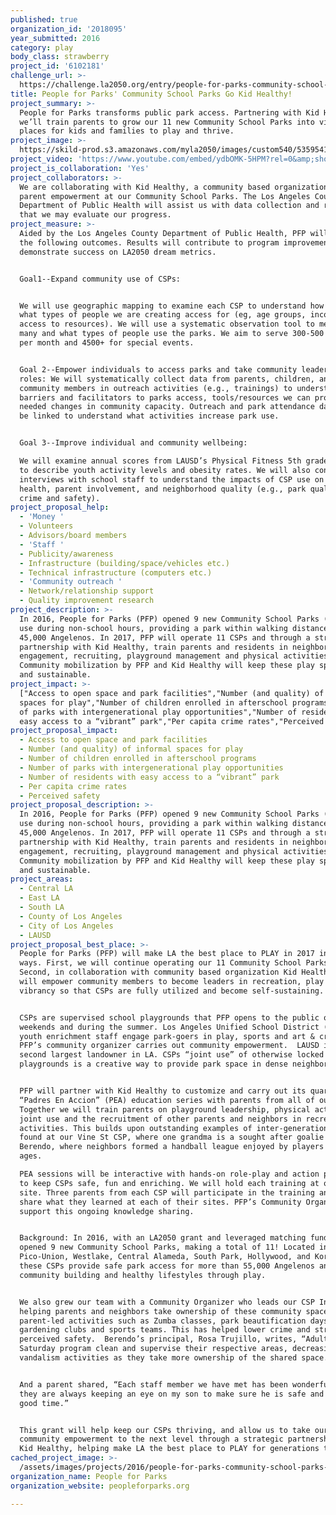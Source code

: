```yaml
---
published: true
organization_id: '2018095'
year_submitted: 2016
category: play
body_class: strawberry
project_id: '6102181'
challenge_url: >-
  https://challenge.la2050.org/entry/people-for-parks-community-school-parks-go-kid-healthy!
title: People for Parks' Community School Parks Go Kid Healthy!
project_summary: >-
  People for Parks transforms public park access. Partnering with Kid Healthy
  we’ll train parents to grow our 11 new Community School Parks into vibrant
  places for kids and families to play and thrive.
project_image: >-
  https://skild-prod.s3.amazonaws.com/myla2050/images/custom540/5359541815741-team91.jpg
project_video: 'https://www.youtube.com/embed/ydbOMK-5HPM?rel=0&amp;showinfo=0'
project_is_collaboration: 'Yes'
project_collaborators: >-
  We are collaborating with Kid Healthy, a community based organization, on
  parent empowerment at our Community School Parks. The Los Angeles County
  Department of Public Health will assist us with data collection and review so
  that we may evaluate our progress.
project_measure: >-
  Aided by the Los Angeles County Department of Public Health, PFP will evaluate
  the following outcomes. Results will contribute to program improvement and
  demonstrate success on LA2050 dream metrics.


  Goal1--Expand community use of CSPs: 


  We will use geographic mapping to examine each CSP to understand how many and
  what types of people we are creating access for (eg, age groups, income,
  access to resources). We will use a systematic observation tool to measure how
  many and what types of people use the parks. We aim to serve 300-500 parkgoers
  per month and 4500+ for special events.


  Goal 2--Empower individuals to access parks and take community leadership
  roles: We will systematically collect data from parents, children, and
  community members in outreach activities (e.g., trainings) to understand
  barriers and facilitators to parks access, tools/resources we can provide, and
  needed changes in community capacity. Outreach and park attendance data will
  be linked to understand what activities increase park use.


  Goal 3--Improve individual and community wellbeing:  

  We will examine annual scores from LAUSD’s Physical Fitness 5th grade testing
  to describe youth activity levels and obesity rates. We will also conduct
  interviews with school staff to understand the impacts of CSP use on student
  health, parent involvement, and neighborhood quality (e.g., park quality,
  crime and safety).
project_proposal_help:
  - 'Money '
  - Volunteers
  - Advisors/board members
  - 'Staff '
  - Publicity/awareness
  - Infrastructure (building/space/vehicles etc.)
  - Technical infrastructure (computers etc.)
  - 'Community outreach '
  - Network/relationship support
  - Quality improvement research
project_description: >-
  In 2016, People for Parks (PFP) opened 9 new Community School Parks (CSPs) for
  use during non-school hours, providing a park within walking distance of
  45,000 Angelenos. In 2017, PFP will operate 11 CSPs and through a strategic
  partnership with Kid Healthy, train parents and residents in neighborhood
  engagement, recruiting, playground management and physical activities.
  Community mobilization by PFP and Kid Healthy will keep these play spaces open
  and sustainable.
project_impact: >-
  ["Access to open space and park facilities","Number (and quality) of informal
  spaces for play","Number of children enrolled in afterschool programs","Number
  of parks with intergenerational play opportunities","Number of residents with
  easy access to a “vibrant” park","Per capita crime rates","Perceived safety"]
project_proposal_impact:
  - Access to open space and park facilities
  - Number (and quality) of informal spaces for play
  - Number of children enrolled in afterschool programs
  - Number of parks with intergenerational play opportunities
  - Number of residents with easy access to a “vibrant” park
  - Per capita crime rates
  - Perceived safety
project_proposal_description: >-
  In 2016, People for Parks (PFP) opened 9 new Community School Parks (CSPs) for
  use during non-school hours, providing a park within walking distance of
  45,000 Angelenos. In 2017, PFP will operate 11 CSPs and through a strategic
  partnership with Kid Healthy, train parents and residents in neighborhood
  engagement, recruiting, playground management and physical activities.
  Community mobilization by PFP and Kid Healthy will keep these play spaces open
  and sustainable.
project_areas:
  - Central LA
  - East LA
  - South LA
  - County of Los Angeles
  - City of Los Angeles
  - LAUSD
project_proposal_best_place: >-
  People for Parks (PFP) will make LA the best place to PLAY in 2017 in two
  ways. First, we will continue operating our 11 Community School Parks (CSPs).
  Second, in collaboration with community based organization Kid Healthy, we
  will empower community members to become leaders in recreation, play and park
  vibrancy so that CSPs are fully utilized and become self-sustaining. 


  CSPs are supervised school playgrounds that PFP opens to the public on
  weekends and during the summer. Los Angeles Unified School District (LAUSD)
  youth enrichment staff engage park-goers in play, sports and art & crafts.
  PFP’s community organizer carries out community empowerment.  LAUSD is the
  second largest landowner in LA. CSPs “joint use” of otherwise locked
  playgrounds is a creative way to provide park space in dense neighborhoods.


  PFP will partner with Kid Healthy to customize and carry out its quarterly 
  “Padres En Accion” (PEA) education series with parents from all of our CSPs.
  Together we will train parents on playground leadership, physical activity,
  joint use and the recruitment of other parents and neighbors in recreation
  activities. This builds upon outstanding examples of inter-generational play,
  found at our Vine St CSP, where one grandma is a sought after goalie and
  Berendo, where neighbors formed a handball league enjoyed by players of all
  ages.

  PEA sessions will be interactive with hands-on role-play and action planning
  to keep CSPs safe, fun and enriching. We will hold each training at one CSP
  site. Three parents from each CSP will participate in the training and then
  share what they learned at each of their sites. PFP’s Community Organizer will
  support this ongoing knowledge sharing. 


  Background: In 2016, with an LA2050 grant and leveraged matching funds, we
  opened 9 new Community School Parks, making a total of 11! Located in
  Pico-Union, Westlake, Central Alameda, South Park, Hollywood, and Koreatown,
  these CSPs provide safe park access for more than 55,000 Angelenos and support
  community building and healthy lifestyles through play. 


  We also grew our team with a Community Organizer who leads our CSP Incubator,
  helping parents and neighbors take ownership of these community spaces through
  parent-led activities such as Zumba classes, park beautification days,
  gardening clubs and sports teams. This has helped lower crime and strengthen
  perceived safety.  Berendo’s principal, Rosa Trujillo, writes, “Adults at the
  Saturday program clean and supervise their respective areas, decreasing
  vandalism activities as they take more ownership of the shared space.” 


  And a parent shared, “Each staff member we have met has been wonderful. I know
  they are always keeping an eye on my son to make sure he is safe and having a
  good time.” 


  This grant will help keep our CSPs thriving, and allow us to take our
  community empowerment to the next level through a strategic partnership with
  Kid Healthy, helping make LA the best place to PLAY for generations to come.
cached_project_image: >-
  /assets/images/projects/2016/people-for-parks-community-school-parks-go-kid-healthy/skild-prod.s3.amazonaws.com/myla2050/images/custom540/5359541815741-team91.jpg
organization_name: People for Parks
organization_website: peopleforparks.org

---
```

